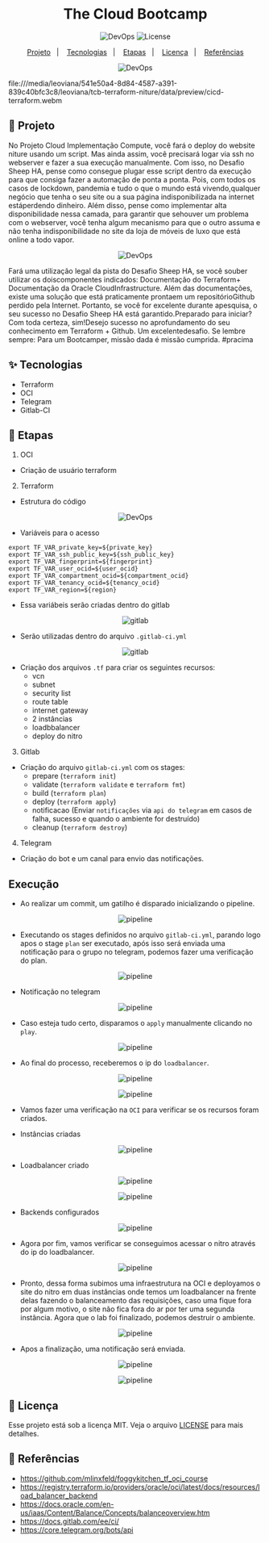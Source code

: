 <h1 align="center">The Cloud Bootcamp</h1>

<p align="center">
  <img alt="DevOps" src="https://img.shields.io/static/v1?label=DevOps&message=CICD&color=8257E5&labelColor=000000"  />
  <img alt="License" src="https://img.shields.io/static/v1?label=license&message=MIT&color=49AA26&labelColor=000000">


</p><p align="center">
  <a href="#-projeto">Projeto</a>&nbsp;&nbsp;&nbsp;|&nbsp;&nbsp;&nbsp;
  <a href="#-tecnologias">Tecnologias</a>&nbsp;&nbsp;&nbsp;|&nbsp;&nbsp;&nbsp;
  <a href="#-etapas">Etapas</a>&nbsp;&nbsp;&nbsp;|&nbsp;&nbsp;&nbsp;
  <a href="#-licença">Licença</a>&nbsp;&nbsp;&nbsp;|&nbsp;&nbsp;&nbsp;
  <a href="#-referências">Referências</a>
</p>

<p align="center">
  <img alt="DevOps" src="data/terraform/logo.png">
</p>

file:///media/leoviana/541e50a4-8d84-4587-a391-839c40bfc3c8/leoviana/tcb-terraform-niture/data/preview/cicd-terraform.webm 

## 🌱 Projeto

No Projeto Cloud Implementação Compute, você fará o deploy do website niture usando um script. Mas ainda assim, você precisará logar via ssh no webserver e fazer a sua execução manualmente. Com isso, no Desafio Sheep HA, pense como consegue plugar esse script dentro da execução para que consiga fazer a automação de ponta a ponta. Pois,  com  todos os  casos de  lockdown, pandemia e  tudo  o  que  o  mundo está  vivendo,qualquer negócio que tenha o seu site ou a sua página indisponibilizada na internet estáperdendo dinheiro. Além disso, pense como implementar alta disponibilidade nessa camada, para garantir que sehouver um  problema com  o  webserver, você  tenha algum mecanismo  para  que  o  outro assuma e não tenha indisponibilidade no site da loja de móveis de luxo que está online a todo vapor.

<p align="center">
  <img alt="DevOps" src="data/terraform/pista.png">
</p>

Fará uma utilização legal da pista do Desafio Sheep HA,  se  você  souber utilizar os  doiscomponentes indicados: Documentação do Terraform+  Documentação da  Oracle CloudInfrastructure. Além das documentações, existe uma solução que está praticamente prontaem um repositórioGithub perdido pela Internet. Portanto, se você for excelente durante apesquisa, o seu sucesso no Desafio Sheep HA está garantido.Preparado para iniciar? Com toda certeza, sim!Desejo sucesso no aprofundamento do seu conhecimento em Terraform + Github. Um excelentedesafio. Se lembre sempre: Para um Bootcamper, missão dada é missão cumprida. #pracima

## ✨ Tecnologias 

- Terraform
- OCI
- Telegram
- Gitlab-CI

## 🚀 Etapas

1. OCI

- Criação de usuário terraform

2. Terraform

- Estrutura do código

<p align="center">
  <img alt="DevOps" src="data/terraform/terraform-01.png">
</p>

- Variáveis para o acesso

```console
export TF_VAR_private_key=${private_key}
export TF_VAR_ssh_public_key=${ssh_public_key}
export TF_VAR_fingerprint=${fingerprint}
export TF_VAR_user_ocid=${user_ocid}
export TF_VAR_compartment_ocid=${compartment_ocid}
export TF_VAR_tenancy_ocid=${tenancy_ocid}
export TF_VAR_region=${region}
```

- Essa variábeis serão criadas dentro do gitlab

<p align="center">
  <img alt="gitlab" src="data/gitlabci/gitlabci-07.png">
</p>

- Serão utilizadas dentro do arquivo `.gitlab-ci.yml`

<p align="center">
  <img alt="gitlab" src="data/gitlabci/gitlabci-08.png">
</p>

- Criação dos arquivos `.tf` para criar os seguintes recursos:
    - vcn
    - subnet
    - security list
    - route table
    - internet gateway
    - 2 instâncias
    - loadbbalancer
    - deploy do nitro

3. Gitlab

- Criação do arquivo `gitlab-ci.yml` com os stages:
  - prepare (`terraform init`)
  - validate (`terraform validate` e `terraform fmt`)
  - build (`terraform plan`)
  - deploy (`terraform apply`)
  - notificacao (Enviar `notificações` via `api do telegram` em casos de falha, sucesso e quando o ambiente for destruído)
  - cleanup (`terraform destroy`)

4. Telegram

- Criação do bot e um canal para envio das notificações.

## Execução

- Ao realizar um commit, um gatilho é disparado inicializando o pipeline.

<p align="center">
  <img alt="pipeline" src="data/gitlabci/gitlabci-01.png">
</p>

- Executando os stages definidos no arquivo `gitlab-ci.yml`, parando logo apos o stage `plan` ser executado, após isso será enviada uma notificação para o grupo no telegram, podemos fazer uma verificação do plan.

<p align="center">
  <img alt="pipeline" src="data/gitlabci/gitlabci-02.png">
</p>

- Notificação no telegram

<p align="center">
  <img alt="pipeline" src="data/telegram/telegram-01.png">
</p>

- Caso esteja tudo certo, disparamos o `apply` manualmente clicando no `play`.

<p align="center">
  <img alt="pipeline" src="data/gitlabci/gitlabci-03.png">
</p>

- Ao final do processo, receberemos o ip do `loadbalancer`.

<p align="center">
  <img alt="pipeline" src="data/gitlabci/gitlabci-06.png">
</p>

<p align="center">
  <img alt="pipeline" src="data/gitlabci/gitlabci-05.png">
</p>

- Vamos fazer uma verificação na `OCI` para verificar se os recursos foram criados.

- Instâncias criadas

<p align="center">
  <img alt="pipeline" src="data/terraform/terraform-02.png">
</p>

- Loadbalancer criado

<p align="center">
  <img alt="pipeline" src="data/terraform/terraform-03.png">
</p>

<p align="center">
  <img alt="pipeline" src="data/terraform/terraform-04.png">
</p>

- Backends configurados

<p align="center">
  <img alt="pipeline" src="data/terraform/terraform-05.png">
</p>

- Agora por fim, vamos verificar se conseguimos acessar o nitro através do ip do loadbalancer.

<p align="center">
  <img alt="pipeline" src="data/site/deploy-01.png">
</p>

- Pronto, dessa forma subimos uma infraestrutura na OCI e deployamos o site do nitro em duas instâncias onde temos um loadbalancer na frente delas fazendo o balanceamento das requisições, caso uma fique fora por algum motivo, o site não fica fora do ar por ter uma segunda instância. Agora que o lab foi finalizado, podemos destruir o ambiente.

<p align="center">
  <img alt="pipeline" src="data/gitlabci/gitlabci-06.png">
</p>

- Apos a finalização, uma notificação será enviada.

<p align="center">
  <img alt="pipeline" src="data/telegram/telegram-02.png">
</p>

<p align="center">
  <img alt="pipeline" src="data/telegram/telegram-03.png">
</p>


## 📄 Licença
Esse projeto está sob a licença MIT. Veja o arquivo [LICENSE](LICENSE) para mais detalhes.

## 🙇 Referências

- https://github.com/mlinxfeld/foggykitchen_tf_oci_course
- https://registry.terraform.io/providers/oracle/oci/latest/docs/resources/load_balancer_backend
- https://docs.oracle.com/en-us/iaas/Content/Balance/Concepts/balanceoverview.htm
- https://docs.gitlab.com/ee/ci/
- https://core.telegram.org/bots/api
